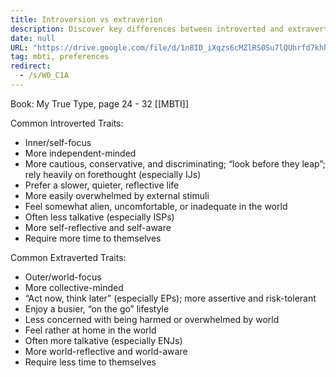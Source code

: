 ```yaml
---
title: Introversion vs extraverion
description: Discover key differences between introverted and extraverted traits, including mindset, behavior, and lifestyle preferences, to better understand your Myers-Briggs personality type.
date: null
URL: "https://drive.google.com/file/d/1n8ID_iXqzs6cMZlRS0Su7lQUhrfd7khh/view?usp=sharing"
tag: mbti, preferences
redirect:
  - /s/W0_C1A
---
```


Book: My True Type, page 24 - 32
[[MBTI]]

Common Introverted Traits:

- Inner/self-focus
- More independent-minded
- More cautious, conservative, and discriminating; “look before they leap”; rely heavily on forethought (especially IJs)
- Prefer a slower, quieter, reflective life
- More easily overwhelmed by external stimuli
- Feel somewhat alien, uncomfortable, or inadequate in the world
- Often less talkative (especially ISPs)
- More self-reflective and self-aware
- Require more time to themselves

Common Extraverted Traits:

- Outer/world-focus
- More collective-minded
- “Act now, think later” (especially EPs); more assertive and risk-tolerant
- Enjoy a busier, “on the go” lifestyle
- Less concerned with being harmed or overwhelmed by world
- Feel rather at home in the world
- Often more talkative (especially ENJs)
- More world-reflective and world-aware
- Require less time to themselves
